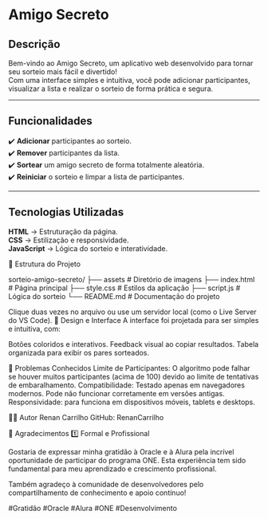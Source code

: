 #  Amigo Secreto  

##  Descrição  

Bem-vindo ao Amigo Secreto, um aplicativo web desenvolvido para tornar seu sorteio mais fácil e divertido!  
Com uma interface simples e intuitiva, você pode adicionar participantes, visualizar a lista e realizar o sorteio de forma prática e segura.  

---

##  Funcionalidades  

✔️ **Adicionar** participantes ao sorteio.  
✔️ **Remover** participantes da lista.  
✔️ **Sortear** um amigo secreto de forma totalmente aleatória.  
✔️ **Reiniciar** o sorteio e limpar a lista de participantes.  

---

##  Tecnologias Utilizadas  

 **HTML** → Estruturação da página.  
 **CSS** → Estilização e responsividade.  
 **JavaScript** → Lógica do sorteio e interatividade.  

📂 Estrutura do Projeto

sorteio-amigo-secreto/
├── assets              # Diretório de imagens
├── index.html          # Página principal
├── style.css           # Estilos da aplicação
├── script.js           # Lógica do sorteio
└── README.md           # Documentação do projeto

Clique duas vezes no arquivo ou use um servidor local (como o Live Server do VS Code).
🎨 Design e Interface
A interface foi projetada para ser simples e intuitiva, com:

Botões coloridos e interativos.
Feedback visual ao copiar resultados.
Tabela organizada para exibir os pares sorteados.

🐛 Problemas Conhecidos
Limite de Participantes: O algoritmo pode falhar se houver muitos participantes (acima de 100) devido ao limite de tentativas de embaralhamento.
Compatibilidade: Testado apenas em navegadores modernos. Pode não funcionar corretamente em versões antigas.
Responsividade: para funciona em dispositivos móveis, tablets e desktops.

👨‍💻 Autor
Renan Carrilho
GitHub: RenanCarrilho

🙏 Agradecimentos
1️⃣ Formal e Profissional

Gostaria de expressar minha gratidão à Oracle e à Alura pela incrível oportunidade de participar do programa ONE. Esta experiência tem sido fundamental para meu aprendizado e crescimento profissional.

Também agradeço à comunidade de desenvolvedores pelo compartilhamento de conhecimento e apoio contínuo!

#Gratidão #Oracle #Alura #ONE #Desenvolvimento
